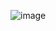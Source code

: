 ![image](https://github.com/robertojunior1202/Relatorio_de_Meteorologia_e_Alertas_de_Doencas/assets/83191322/c17c4bee-33d1-485d-85d9-54fad52392a3)
